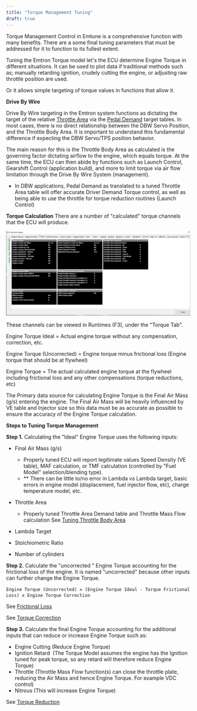 ```yaml
---
title: "Torque Management Tuning"
draft: true
---
```


Torque Management Control in Emtune is a comprehensive function with many benefits. There are a some final tuning parameters that must be addressed for it to function to its fullest extent.

Tuning the Emtron Torque model let's the ECU determine Engine Torque in different situations. It can be used to plot data if traditional methods such as; manually retarding ignition, crudely cutting the engine, or adjusting raw throttle position are used.

Or it allows simple targeting of torque values in functions that allow it.

**Drive By Wire**

Drive By Wire targeting in the Emtron system functions as dictating the target of the relative [Throttle Area](<Newtopic77.md>) via the [Pedal Demand](<PedaltoThrottleTranslation.md>) target tables. In most cases, there is no direct relationship between the DBW Servo Position, and the Throttle Body Area. It is important to understand this fundamental difference if expecting the DBW Servo/TPS position behavior. 


The main reason for this is the Throttle Body Area as calculated is the governing factor dictating airflow to the engine, which equals torque. At the same time, the ECU can then abide by functions such as Launch Control, Gearshift Control (application build), and more to limit torque via air flow limitation through the Drive By Wire System (management).

* In DBW applications, Pedal Demand as translated to a tuned Throttle Area table will offer accurate Driver Demand Torque control, as well as being able to use the throttle for torque reduction routines (Launch Control)



**Torque Calculation**
There are a number of "calculated" torque channels that the ECU will produce.


![Image](</img/NewItem798.png>)

These channels can be viewed in Runtimes (F3), under the "Torque Tab".

Engine Torque Ideal = Actual engine torque without any compensation, correction, etc.

Engine Torque (Uncorrected) = Engine torque minus frictional loss (Engine torque that should be at flywheel)

Engine Torque = The actual calculated engine torque at the flywheel including frictional loss and any other compensations (torque reductions, etc)

The Primary data source for calculating Engine Torque is the Final Air Mass (g/s) entering the engine. The Final Air Mass will be heavily influenced by VE table and Injector size so this data must be as accurate as possible to ensure the accuracy of the Engine Torque calculation.


**Steps to Tuning Torque Management**


**Step 1.** Calculating the "Ideal" Engine Torque uses the following inputs:


* Final Air Mass (g/s)

  * Properly tuned ECU will report legitimate values Speed Density (VE table), MAF calculation, or TMF calculation (controlled by "Fuel Model" selection/blending type).
  * \*\* There can be little to/no error in Lambda vs Lambda target, basic errors in engine model (displacement, fuel injector flow, etc), charge temperature model, etc.

* Throttle Area

  * Properly tuned Throttle Area Demand table and Throttle Mass Flow calculation See [Tuning Throttle Body Area](<ThrottleMassFlow1.md>)

* Lambda Target
* Stoichiometric Ratio
* Number of cylinders




**Step 2.** Calculate the "uncorrected " Engine Torque accounting for the frictional loss of the engine. It is named "uncorrected" because other inputs can further change the Engine Torque.

```
Engine Torque (Uncorrected) = (Engine Torque Ideal - Torque Frictional Loss) x Engine Torque Correction
```


See [Frictional Loss](<FrictionalLoss.md>)

See [Torque Correction ](<TorqueCorrection.md>)


**Step 3.** Calculate the final Engine Torque accounting for the additional inputs that can reduce or increase Engine Torque such as:


* Engine Cutting (Reduce Engine Torque)
* Ignition Retard  (The Torque Model assumes the engine has the Ignition tuned for peak torque, so any retard will therefore reduce Engine Torque)
* Throttle (Throttle Mass Flow function(s) can close the throttle plate, reducing the Air Mass and hence Engine Torque. For example VDC control)
* Nitrous (This will increase Engine Torque)


See [Torque Reduction](<TorqueReduction.md>)





